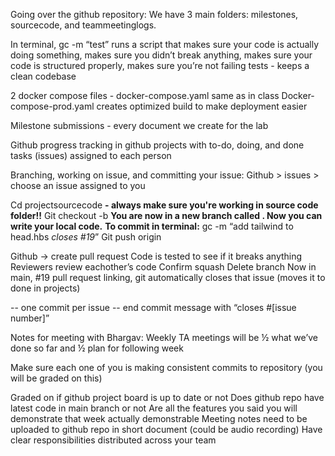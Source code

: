 Going over the github repository:
We have 3 main folders: milestones, sourcecode, and teammeetinglogs.

In terminal, gc -m “test” runs a script that makes sure your code is actually doing something, makes sure you didn’t break anything, makes sure your code is structured properly, makes sure you’re not failing tests - keeps a clean codebase

2 docker compose files - docker-compose.yaml same as in class
Docker-compose-prod.yaml creates optimized build to make deployment easier

Milestone submissions - every document we create for the lab

Github progress tracking in github projects with to-do, doing, and done tasks (issues) assigned to each person

Branching, working on issue, and committing your issue:
Github > issues > choose an issue assigned to you

Cd projectsourcecode **- always make sure you're working in source code folder!!**
Git checkout -b <branch name> 
**You are now in a new branch called <branch name>. Now you can write your local code.**
**To commit in terminal:**
gc -m “add tailwind to head.hbs _closes #19_”
Git push origin <branch name>

Github -> create pull request
Code is tested to see if it breaks anything
Reviewers review eachother’s code
Confirm squash
Delete branch
Now in main, #19 pull request linking, git automatically closes that issue (moves it to done in projects)

-- one commit per issue
-- end commit message with “closes #[issue number]”




Notes for meeting with Bhargav:
Weekly TA meetings will be ½ what we’ve done so far and ½ plan for following week

Make sure each one of you is making consistent commits to repository (you will be graded on this) 

Graded on if github project board is up to date or not
Does github repo have latest code in main branch or not
Are all the features you said you will demonstrate that week actually demonstrable
Meeting notes need to be uploaded to github repo in short document (could be audio recording) 
Have clear responsibilities distributed across your team

